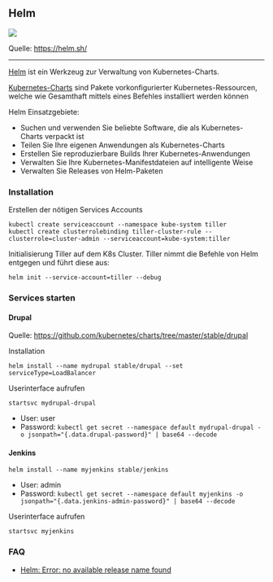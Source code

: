 Helm
----

![](https://helm.sh/img/chart-illustration.png)

Quelle: https://helm.sh/
- - - 

[Helm](https://helm.sh/) ist ein Werkzeug zur Verwaltung von Kubernetes-Charts. 

[Kubernetes-Charts](https://github.com/helm/charts) sind Pakete vorkonfigurierter Kubernetes-Ressourcen, welche wie Gesamthaft mittels eines Befehles installiert werden können

Helm Einsatzgebiete:
* Suchen und verwenden Sie beliebte Software, die als Kubernetes-Charts verpackt ist
* Teilen Sie Ihre eigenen Anwendungen als Kubernetes-Charts
* Erstellen Sie reproduzierbare Builds Ihrer Kubernetes-Anwendungen
* Verwalten Sie Ihre Kubernetes-Manifestdateien auf intelligente Weise
* Verwalten Sie Releases von Helm-Paketen

### Installation 

Erstellen der nötigen Services Accounts

    kubectl create serviceaccount --namespace kube-system tiller
    kubectl create clusterrolebinding tiller-cluster-rule --clusterrole=cluster-admin --serviceaccount=kube-system:tiller
    
Initialisierung Tiller auf dem K8s Cluster. Tiller nimmt die Befehle von Helm entgegen und führt diese aus:

    helm init --service-account=tiller --debug

### Services starten

#### Drupal

Quelle: https://github.com/kubernetes/charts/tree/master/stable/drupal

Installation

	helm install --name mydrupal stable/drupal --set serviceType=LoadBalancer
	
Userinterface aufrufen

	startsvc mydrupal-drupal
	
* User: user
* Password: `kubectl get secret --namespace default mydrupal-drupal -o jsonpath="{.data.drupal-password}" | base64 --decode`

#### Jenkins

	helm install --name myjenkins stable/jenkins
	
* User: admin
* Password: `kubectl get secret --namespace default myjenkins -o jsonpath="{.data.jenkins-admin-password}" | base64 --decode`

Userinterface aufrufen

    startsvc myjenkins

### FAQ

* [Helm: Error: no available release name found](https://stackoverflow.com/questions/43499971/helm-error-no-available-release-name-found)


